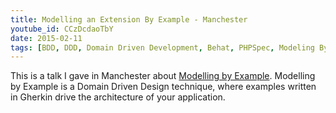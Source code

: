 ```yaml
---
title: Modelling an Extension By Example - Manchester
youtube_id: CCzDcdaoTbY
date: 2015-02-11
tags: [BDD, DDD, Domain Driven Development, Behat, PHPSpec, Modeling By Example, Public Speaking, Talk, Presentation]
---
```

This is a talk I gave in Manchester about [Modelling by Example](http://everzet.com/post/99045129766/introducing-modelling-by-example). Modelling by Example is a Domain Driven Design technique, where examples written in Gherkin drive the architecture of your application.